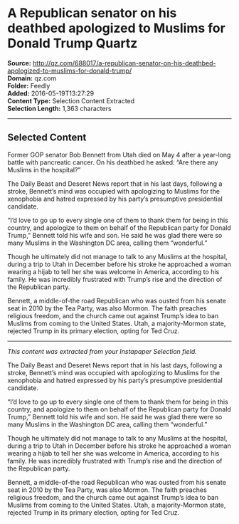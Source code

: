 # A Republican senator on his deathbed apologized to Muslims for Donald Trump Quartz

**Source:** http://qz.com/688017/a-republican-senator-on-his-deathbed-apologized-to-muslims-for-donald-trump/  
**Domain:** qz.com  
**Folder:** Feedly  
**Added:** 2016-05-19T13:27:29  
**Content Type:** Selection Content Extracted  
**Selection Length:** 1,363 characters  


---

## Selected Content

Former GOP senator Bob Bennett from Utah died on May 4 after a year-long battle with pancreatic cancer. On his deathbed he asked: “Are there any Muslims in the hospital?”

The Daily Beast and Deseret News report that in his last days, following a stroke, Bennett’s mind was occupied with apologizing to Muslims for the xenophobia and hatred expressed by his party’s presumptive presidential candidate.

“I’d love to go up to every single one of them to thank them for being in this country, and apologize to them on behalf of the Republican party for Donald Trump,” Bennett told his wife and son. He said he was glad there were so many Muslims in the Washington DC area, calling them “wonderful.”

Though he ultimately did not manage to talk to any Muslims at the hospital, during a trip to Utah in December before his stroke he approached a woman wearing a hijab to tell her she was welcome in America, according to his family. He was incredibly frustrated with Trump’s rise and the direction of the Republican party.

Bennett, a middle-of-the road Republican who was ousted from his senate seat in 2010 by the Tea Party, was also Mormon. The faith preaches religious freedom, and the church came out against Trump’s idea to ban Muslims from coming to the United States. Utah, a majority-Mormon state, rejected Trump in its primary election, opting for Ted Cruz.

---

*This content was extracted from your Instapaper Selection field.*

The Daily Beast and Deseret News report that in his last days, following a stroke, Bennett’s mind was occupied with apologizing to Muslims for the xenophobia and hatred expressed by his party’s presumptive presidential candidate.

“I’d love to go up to every single one of them to thank them for being in this country, and apologize to them on behalf of the Republican party for Donald Trump,” Bennett told his wife and son. He said he was glad there were so many Muslims in the Washington DC area, calling them “wonderful.”

Though he ultimately did not manage to talk to any Muslims at the hospital, during a trip to Utah in December before his stroke he approached a woman wearing a hijab to tell her she was welcome in America, according to his family. He was incredibly frustrated with Trump’s rise and the direction of the Republican party.

Bennett, a middle-of-the road Republican who was ousted from his senate seat in 2010 by the Tea Party, was also Mormon. The faith preaches religious freedom, and the church came out against Trump’s idea to ban Muslims from coming to the United States. Utah, a majority-Mormon state, rejected Trump in its primary election, opting for Ted Cruz.
